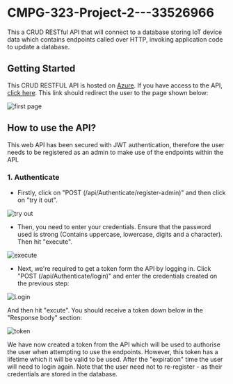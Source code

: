 # CMPG-323-Project-2---33526966
This a CRUD RESTful API that will connect to a database storing IoT device data which contains endpoints called over HTTP, invoking application code to update a database. 

## Getting Started
This CRUD RESTFUL API is hosted on [Azure](https://azure.com). If you have access to the API, [click here](https://apiproject2.azurewebsites.net/swagger/index.html). This link should redirect the user to the page shown below:

![first page](https://user-images.githubusercontent.com/81962930/189060433-2b80bb10-3c58-423d-bc56-3a273d9baa49.PNG)

## How to use the API?
This web API has been secured with JWT authentication, therefore the user needs to be registered as an admin to make use of the endpoints within the API. 

### 1. Authenticate
* Firstly, click on "POST (/api/Authenticate/register-admin)" and then click on "try it out".

![try out](https://user-images.githubusercontent.com/81962930/189084375-17fcc5aa-8fcc-4db7-84c1-8b81b3a4564c.PNG)

* Then, you need to enter your credentials. Ensure that the password used is strong (Contains uppercase, lowercase, digits and a character). Then hit "execute".

![execute](https://user-images.githubusercontent.com/81962930/189084740-6a69865c-3a32-4afc-a6af-51702244ebf3.PNG)

* Next, we're required to get a token form the API by logging in. Click "POST (/api/Authenticate/login)" and enter the credentials created on the previous step:

![Login](https://user-images.githubusercontent.com/81962930/189087868-76fa582d-f996-4d0a-97e1-cf83b17bcefa.PNG)

And then hit "excute". You should receive a token down below in the "Response body" section:

![token](https://user-images.githubusercontent.com/81962930/189086634-fe29449c-1e7b-4b24-b43a-e01cc71f57fa.PNG)

We have now created a token from the API which will be used to authorise the user when attempting to use the endpoints. However, this token has a lifetime which it will be valid to be used. After the "expiration" time the user will need to login again. Note that the user need not to re-register - as their credentials are stored in the database.
